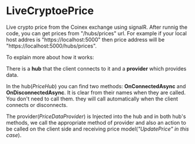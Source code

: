 # LiveCryptoePrice
Live crypto price from the Coinex exchange using signalR. 
After runnig the code, you can get prices from "/hubs/prices" url. For example if your local host addres is "https://localhost:5000" then price address will be "https://localhost:5000/hubs/prices".




To explain more about how it works:

There is a **hub** that the client connects to it and a **provider** which provides data.

In the hub(_PriceHub_) you can find two methods: **OnConnectedAsync** and **OnDisconnectedAsync**. It is clear from their names when they are called. You don't need to call them. they will call automatically when the client connects or disconnects.

The provider(_PriceDataProvider_) is Injected into the hub and in both hub's methods, we call the appropriate method of provider and also an action to be called on the client side and receiving price model(_"UpdatePrice" in this case_).
